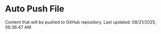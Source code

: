 # Auto Push File

Content that will be pushed to GitHub repository.
Last updated: 08/21/2025, 06:36:47 AM
